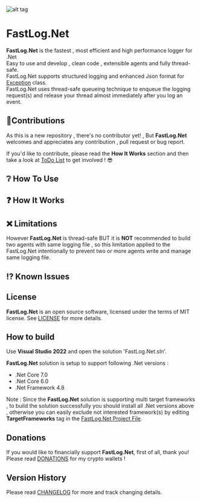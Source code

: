 ![alt tag](https://github.com/ShayanFiroozi/FastLog.Net/blob/master/FastLog.Net/Icon/FastLogNet.ico)

# FastLog.Net

**FastLog.Net** is the fastest , most efficient and high performance logger for .Net  
Easy to use and develop , clean code , extensible agents and fully thread-safe.  
FastLog.Net supports structured logging and enhanced Json format for [Exception](https://learn.microsoft.com/en-us/dotnet/api/system.exception?view=net-7.0) class.  
FastLog.Net uses thread-safe queueing technique to enqueue the logging request(s) and release your thread almost immediately after you log an event.

## 🤝Contributions

As this is a new repository , there's no contributor yet! , But **FastLog.Net** welcomes and appreciates any contribution , pull request or bug report.

If you'd like to contribute, please read the **How It Works** section and then take a look at [ToDo List](ToDo.md) to get involved ! 😎


## ❔ How To Use


## ❓ How It Works


## ❌ Limitations

However **FastLog.Net** is thread-safe BUT it is **NOT** recommended to build two agents with same logging file , so this limitation applied to the FastLog.Net intentionally to prevent two or more agents write and manage same logging file.

## ⁉ Known Issues


## License

**FastLog.Net** is an open source software, licensed under the terms of MIT license.
See [LICENSE](LICENSE.md) for more details.


## How to build

Use **Visual Studio 2022** and open the solution 'FastLog.Net.sln'.

**FastLog.Net** solution is setup to support following .Net versions :

- .Net Core 7.0
- .Net Core 6.0
- .Net Framework 4.8


Note : Since the **FastLog.Net** solution is supporting multi target frameworks , to build the solution successfully you should install all .Net versions above , otherwise you can easily exclude not interested framework(s) by editing **TargetFrameworks** tag in the [FastLog.Net Project File](https://github.com/ShayanFiroozi/FastLog.Net/blob/master/FastLog.Net/FastLog.Net.csproj).

## Donations
If you would like to financially support **FastLog.Net**, first of all, thank you! Please read [DONATIONS](DONATIONS.md) for my crypto wallets !

## Version History
Please read [CHANGELOG](CHANGELOG.md) for more and track changing details.
